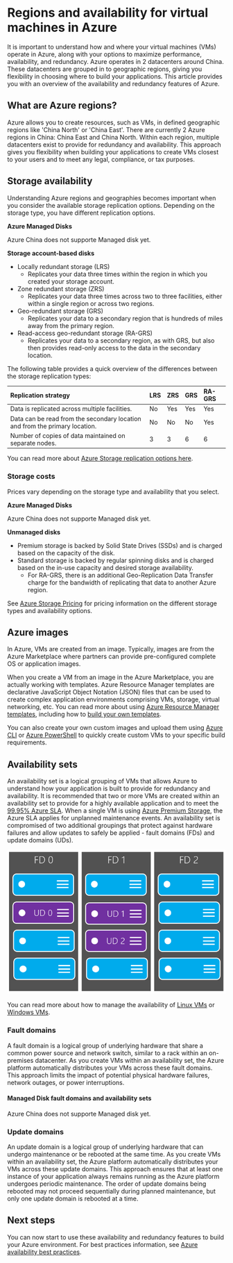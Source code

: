 # Regions and availability for virtual machines in Azure
It is important to understand how and where your virtual machines (VMs) operate in Azure, along with your options to maximize performance, availability, and redundancy. Azure operates in 2 datacenters around China. These datacenters are grouped in to geographic regions, giving you flexibility in choosing where to build your applications. This article provides you with an overview of the availability and redundancy features of Azure.

## What are Azure regions?
Azure allows you to create resources, such as VMs, in defined geographic regions like 'China North' or 'China East'. There are currently 2 Azure regions in China: China East and China North. Within each region, multiple datacenters exist to provide for redundancy and availability. This approach gives you flexibility when building your applications to create VMs closest to your users and to meet any legal, compliance, or tax purposes.

## Storage availability
Understanding Azure regions and geographies becomes important when you consider the available storage replication options. Depending on the storage type, you have different replication options.

**Azure Managed Disks**

Azure China does not supporte Managed disk yet.

**Storage account-based disks**
* Locally redundant storage (LRS)
    * Replicates your data three times within the region in which you created your storage account.
* Zone redundant storage (ZRS)
    * Replicates your data three times across two to three facilities, either within a single region or across two regions.
* Geo-redundant storage (GRS)
    * Replicates your data to a secondary region that is hundreds of miles away from the primary region.
* Read-access geo-redundant storage (RA-GRS)
    * Replicates your data to a secondary region, as with GRS, but also then provides read-only access to the data in the secondary location.

The following table provides a quick overview of the differences between the storage replication types:

| Replication strategy | LRS | ZRS | GRS | RA-GRS |
|:--- |:--- |:--- |:--- |:--- |
| Data is replicated across multiple facilities. |No |Yes |Yes |Yes |
| Data can be read from the secondary location and from the primary location. |No |No |No |Yes |
| Number of copies of data maintained on separate nodes. |3 |3 |6 |6 |

You can read more about [Azure Storage replication options here](../articles/storage/storage-redundancy.md).

### Storage costs
Prices vary depending on the storage type and availability that you select.

**Azure Managed Disks**

Azure China does not supporte Managed disk yet.

**Unmanaged disks**
* Premium storage is backed by Solid State Drives (SSDs) and is charged based on the capacity of the disk.
* Standard storage is backed by regular spinning disks and is charged based on the in-use capacity and desired storage availability.
    * For RA-GRS, there is an additional Geo-Replication Data Transfer charge for the bandwidth of replicating that data to another Azure region.

See [Azure Storage Pricing](https://www.azure.cn/pricing/details/storage/) for pricing information on the different storage types and availability options.

## Azure images
In Azure, VMs are created from an image. Typically, images are from the Azure Marketplace where partners can provide pre-configured complete OS or application images.

When you create a VM from an image in the Azure Marketplace, you are actually working with templates. Azure Resource Manager templates are declarative JavaScript Object Notation (JSON) files that can be used to create complex application environments comprising VMs, storage, virtual networking, etc. You can read more about using [Azure Resource Manager templates](../articles/azure-resource-manager/resource-group-overview.md), including how to [build your own templates](../articles/resource-group-authoring-templates.md).

You can also create your own custom images and upload them using [Azure CLI](../articles/virtual-machines/linux/upload-vhd.md?toc=%2fazure%2fvirtual-machines%2flinux%2ftoc.json) or [Azure PowerShell](../articles/virtual-machines/windows/upload-image.md?toc=%2fazure%2fvirtual-machines%2fwindows%2ftoc.json) to quickly create custom VMs to your specific build requirements.

## Availability sets
An availability set is a logical grouping of VMs that allows Azure to understand how your application is built to provide for redundancy and availability. It is recommended that two or more VMs are created within an availability set to provide for a highly available application and to meet the [99.95% Azure SLA](https://www.azure.cn/support/sla/virtual-machines/). When a single VM is using [Azure Premium Storage](../articles/storage/storage-premium-storage.md), the Azure SLA applies for unplanned maintenance events. An availability set is compromised of two additional groupings that protect against hardware failures and allow updates to safely be applied - fault domains (FDs) and update domains (UDs).

![Conceptual drawing of the update domain and fault domain configuration](./media/virtual-machines-common-regions-and-availability/ud-fd-configuration.png)

You can read more about how to manage the availability of [Linux VMs](../articles/virtual-machines/linux/manage-availability.md?toc=%2fazure%2fvirtual-machines%2flinux%2ftoc.json) or [Windows VMs](../articles/virtual-machines/linux/manage-availability.md?toc=%2fazure%2fvirtual-machines%2flinux%2ftoc.json).

### Fault domains
A fault domain is a logical group of underlying hardware that share a common power source and network switch, similar to a rack within an on-premises datacenter. As you create VMs within an availability set, the Azure platform automatically distributes your VMs across these fault domains. This approach limits the impact of potential physical hardware failures, network outages, or power interruptions.

#### Managed Disk fault domains and availability sets

Azure China does not supporte Managed disk yet.

### Update domains
An update domain is a logical group of underlying hardware that can undergo maintenance or be rebooted at the same time. As you create VMs within an availability set, the Azure platform automatically distributes your VMs across these update domains. This approach ensures that at least one instance of your application always remains running as the Azure platform undergoes periodic maintenance. The order of update domains being rebooted may not proceed sequentially during planned maintenance, but only one update domain is rebooted at a time.

## Next steps
You can now start to use these availability and redundancy features to build your Azure environment. For best practices information, see [Azure availability best practices](../articles/best-practices-availability-checklist.md).
